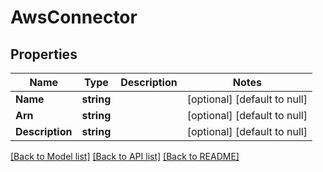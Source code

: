 # AwsConnector

## Properties
Name | Type | Description | Notes
------------ | ------------- | ------------- | -------------
**Name** | **string** |  | [optional] [default to null]
**Arn** | **string** |  | [optional] [default to null]
**Description** | **string** |  | [optional] [default to null]

[[Back to Model list]](../README.md#documentation-for-models) [[Back to API list]](../README.md#documentation-for-api-endpoints) [[Back to README]](../README.md)

